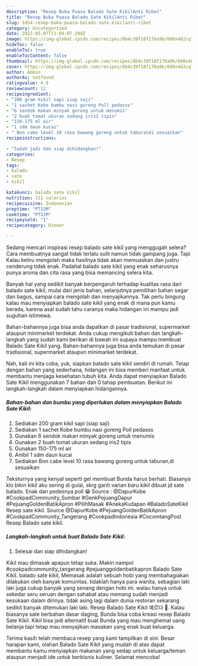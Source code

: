 ```yaml
---
description: "Resep Buka Puasa Balado Sate KikilAnti Ribet"
title: "Resep Buka Puasa Balado Sate KikilAnti Ribet"
slug: 1454-resep-buka-puasa-balado-sate-kikilanti-ribet
category: Uncategorized
date: 2022-05-07T11:04:07.299Z
image: https://img-global.cpcdn.com/recipes/8b4c39f18f176a9b/680x482cq70/balado-sate-kikil-foto-resep-utama.jpg
hideToc: false
enableToc: true
enableTocContent: false
thumbnail: https://img-global.cpcdn.com/recipes/8b4c39f18f176a9b/680x482cq70/balado-sate-kikil-foto-resep-utama.jpg
cover: https://img-global.cpcdn.com/recipes/8b4c39f18f176a9b/680x482cq70/balado-sate-kikil-foto-resep-utama.jpg
author: Admin
authorAv: notfound
ratingvalue: 4.9
reviewcount: 12
recipeingredient:
- "200 gram kikil sapi siap saji"
- "1 sachet Kobe bumbu nasi goreng Poll pedasss"
- "6 sendok makan minyak goreng untuk menumis"
- "2 buah tomat ukuran sedang iris2 tipis"
- "150-175 ml air"
- "1 sdm daun kucai"
- " Bon cabe level 10 rasa bawang goreng untuk taburandi sesuaikan"
recipeinstructions:

- "Sudah jadi dan siap dihidangkan!"
categories:
- Resep
tags:
- balado
- sate
- kikil

katakunci: balado sate kikil 
nutrition: 111 calories
recipecuisine: Indonesian
preptime: "PT12M"
cooktime: "PT31M"
recipeyield: "1"
recipecategory: Dinner

---
```



Sedang mencari inspirasi resep balado sate kikil yang menggugah selera? Cara membuatnya sangat tidak terlalu sulit namun tidak gampang juga. Tapi Kalau keliru mengolah maka hasilnya tidak akan memuaskan dan justru cenderung tidak enak. Padahal balado sate kikil yang enak seharusnya punya aroma dan cita rasa yang bisa memancing selera kita.


Banyak hal yang sedikit banyak berpengaruh terhadap kualitas rasa dari balado sate kikil, mulai dari jenis bahan, selanjutnya pemilihan bahan segar dan bagus, sampai cara mengolah dan menyajikannya. Tak perlu bingung kalau mau menyiapkan balado sate kikil yang enak di mana pun kamu berada, karena asal sudah tahu caranya maka hidangan ini mampu jadi suguhan istimewa.

Bahan-bahannya juga bisa anda dapatkan di pasar tradisional, supermarket ataupun minimarket terdekat. Anda cukup mengikuti bahan dan langkah-langkah yang sudah kami berikan di bawah ini supaya mampu membuat Balado Sate Kikil yang. Bahan-bahannya juga bisa anda temukan di pasar tradisional, supermarket ataupun minimarket terdekat.


Nah, kali ini kita coba, yuk, siapkan balado sate kikil sendiri di rumah. Tetap dengan bahan yang sederhana, hidangan ini bisa memberi manfaat untuk membantu menjaga kesehatan tubuh kita. Anda dapat menyiapkan Balado Sate Kikil menggunakan 7 bahan dan 0 tahap pembuatan. Berikut ini langkah-langkah dalam menyiapkan hidangannya.

<!--inarticleads1-->

##### Bahan-bahan dan bumbu yang diperlukan dalam menyiapkan Balado Sate Kikil:

1. Sediakan 200 gram kikil sapi (siap saji)
1. Sediakan 1 sachet Kobe bumbu nasi goreng Poll pedasss
1. Gunakan 6 sendok makan minyak goreng untuk menumis
1. Gunakan 2 buah tomat ukuran sedang iris2 tipis
1. Gunakan 150-175 ml air
1. Ambil 1 sdm daun kucai
1. Sediakan  Bon cabe level 10 rasa bawang goreng untuk taburan,di sesuaikan


Teksturnya yang kenyal seperti gel membuat Bunda harus berhati. Biasanya klo bikin kikil aku sering di gulai, skrg ganti varian baru kikil dibuat jd sate balado. Enak dan pedesnya poll 😁 Source : @DapurKobe #CookpadCommunity_Sumbar #GenkPejuangDapur #PejuangGoldenBatikApron #PilihMasak #AnekaKudapan #BaladoSateKikil Resep sate kikil. Source @DapurKobe #PejuangGoldenBatikApron #CookpadCommunity_Tangerang #CookpadIndonesia #CocomtangPost Resep Balado sate kikil. 

<!--inarticleads2-->

##### Langkah-langkah untuk buat Balado Sate Kikil:


1. Selesai dan siap dihidangkan!

Kikil mau dimasak apapun tetap suka. Makin nampol #cookpadcommunity_tangerang #pejuanggoldenbatikapron Balado Sate Kikil. balado sate kikil, Memasak adalah sebuah hobi yang membahagiakan dilakukan oleh banyak komunitas. tidaklah hanya para wanita, sebagian laki laki juga cukup banyak yang senang dengan hobi ini. walau hanya untuk sekedar seru seruan dengan sahabat atau memang sudah menjadi kesukaan dalam dirinya. tidak asing lagi dalam dunia restoran sekarang sedikit banyak ditemukan laki laki. Resep Balado Sate Kikil 예르다 🤤. Kalau biasanya sate berbahan dasar daging, Bunda bisa coba kreasi resep Balado Sate Kikil. Kikil bisa jadi alternatif buat Bunda yang mau menghemat uang belanja tapi tetap mau menyajikan masakan yang enak buat keluarga. 

Terima kasih telah membaca resep yang kami tampilkan di sini. Besar harapan kami, olahan Balado Sate Kikil yang mudah di atas dapat membantu kamu menyiapkan makanan yang sedap untuk keluarga/teman ataupun menjadi ide untuk berbisnis kuliner. Selamat mencoba!
